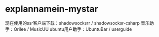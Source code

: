 # explannamein-mystar
现在使用的ssr客户端下载：shadowsocksrr / shadowsocksr-csharp
音乐助手：Qrilee / MusicUU
ubuntu用户助手：UbuntuBar / userguide
